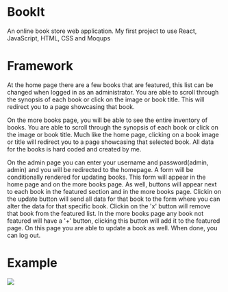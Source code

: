 # BookIt
An online book store web application. My first project to use React, JavaScript, HTML, CSS and Moqups
# Framework
At the home page there are a few books that are featured, this list can be changed when logged in as an administrator. You are able to scroll through the synopsis of each book or click on the image or book title. This will redirect you to a page showcasing that book.

On the more books page, you will be able to see the entire inventory of books. You are able to scroll through the synopsis of each book or click on the image or book title. Much like the home page, clicking on a book image or title will redirect you to a page showcasing that selected book. All data for the books is hard coded and created by me. 

On the admin page you can enter your username and password(admin, admin) and you will be redirected to the homepage. A form will be conditionally rendered for updating books. This form will appear in the home page and on  the more books page. As well, buttons will appear next to each book in the featured section and in the more books page. Clickin on the update button will send all data for that book to the form where you can alter the data for that specific book. Clickin on the 'x' button will remove that book from the featured list. In the more books page any book not featured will have a '+' button, clicking this button will add it to the featured page. On this page you are able to update a book as well. When done, you can log out.

# Example
![](images/bookIt.gif)
